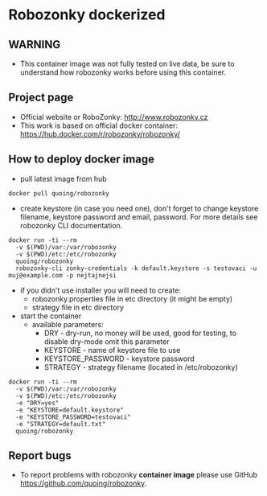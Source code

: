 # Robozonky dockerized #
## WARNING ##
* This container image was not fully tested on live data, be sure to understand how robozonky works before using this container.

## Project page ##
* Official website or RoboZonky: <http://www.robozonky.cz>
* This work is based on official docker container: <https://hub.docker.com/r/robozonky/robozonky/>

## How to deploy docker image
* pull latest image from hub

```
docker pull quoing/robozonky
  ```
* create keystore (in case you need one), don't forget to change keystore filename, keystore password and email, password. For more details see robozonky CLI documentation.

```
docker run -ti --rm 
  -v $(PWD)/var:/var/robozonky 
  -v $(PWD)/etc:/etc/robozonky 
  quoing/robozonky 
  robozonky-cli zonky-credentials -k default.keystore -s testovaci -u muj@example.com -p nejtajnejsi
```
* if you didn't use installer you will need to create:
  * robozonky.properties file in etc directory (it might be empty)
  * strategy file in etc directory
* start the container
  * available parameters:
    * DRY - dry-run, no money will be used, good for testing, to disable dry-mode omit this parameter
    * KEYSTORE - name of keystore file to use
    * KEYSTORE_PASSWORD - keystore password
    * STRATEGY - strategy filename (located in /etc/robozonky)

```
docker run -ti --rm 
  -v $(PWD)/var:/var/robozonky 
  -v $(PWD)/etc:/etc/robozonky 
  -e "DRY=yes"
  -e "KEYSTORE=default.keystore"
  -e "KEYSTORE_PASSWORD=testovaci"
  -e "STRATEGY=default.txt"
  quoing/robozonky
```

## Report bugs ##
* To report problems with robozonky **container image** please use GitHub <https://github.com/quoing/robozonky>.
